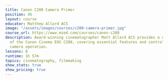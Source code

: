```yaml
---
title: Canon C200 Camera Primer
position: 45
layout: course
educator: Matthew Allard ACS
image: "/assets/images/courses/c200-camera-primer.jpg"
course_url: https://www.mzed.com/courses/canon-c200
description: Award-winning cinematographer Matt Allard ACS provides a detailed overview
  of the Canon Cinema EOS C200, covering essential features and controls for optimal
  camera operation.
lessons: 8
runtime: 1h 57m
topics: cinematography, filmmaking
show_stats: true
show_pricing: true
---
```


